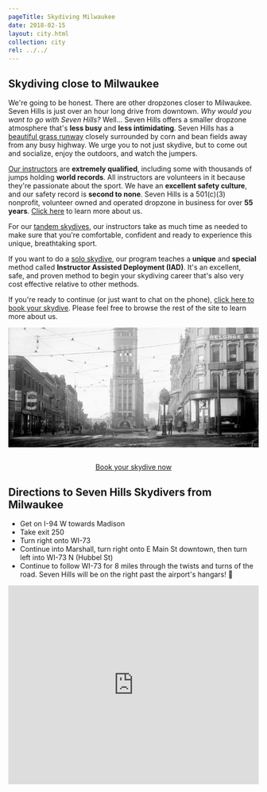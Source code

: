 ```yaml
---
pageTitle: Skydiving Milwaukee
date: 2018-02-15
layout: city.html
collection: city
rel: ../../
---
```


## Skydiving close to Milwaukee

We're going to be honest. There are other dropzones closer to Milwaukee. Seven Hills is just over an hour long drive from downtown. _Why would you want to go with Seven Hills?_ Well... Seven Hills offers a smaller dropzone atmosphere that's __less busy__ and __less intimidating__. Seven Hills has a [beautiful grass runway](../../our-facilities) closely surrounded by corn and bean fields away from any busy highway. We urge you to not just skydive, but to come out and socialize, enjoy the outdoors, and watch the jumpers.

[Our instructors](../../who-we-are) are __extremely qualified__, including some with thousands of jumps holding __world records__. All instructors are volunteers in it because they're passionate about the sport. We have an __excellent safety culture__, and our safety record is __second to none__. Seven Hills is a 501(c)(3) nonprofit, volunteer owned and operated dropzone in business for over __55 years__. [Click here](../../about-us) to learn more about us.

For our [tandem skydives](../../tandem-skydiving-wisconsin), our instructors take as much time as needed to make sure that you're comfortable, confident and ready to experience this unique, breathtaking sport.

If you want to do a [solo skydive](../../solo-skydiving-wisconsin), our program teaches a __unique__ and __special__ method called __Instructor Assisted Deployment (IAD)__. It's an excellent, safe, and proven method to begin your skydiving career that's also very cost effective relative to other methods.

If you're ready to continue (or just want to chat on the phone), [click here to book your skydive](../../book-now). Please feel free to browse the rest of the site to learn more about us.

<img src="../../img/milwaukee.jpg" alt="Janesville Downtown" class="full-width">

<div style="text-align: center;padding-top:2em">
	<a href="../../book-now" class="button button--primary">Book your skydive now <i class="fa fa-angle-double-right"></i></a>
</div>

## Directions to Seven Hills Skydivers from Milwaukee

 * Get on I-94 W towards Madison
 * Take exit 250
 * Turn right onto WI-73
 * Continue into Marshall, turn right onto E Main St downtown, then turn left into WI-73 N (Hubbel St)
 * Continue to follow WI-73 for 8 miles through the twists and turns of the road. Seven Hills will be on the right past the airport's hangars! 🏁

<iframe src="https://www.google.com/maps/embed?pb=!1m28!1m12!1m3!1d744766.3728323248!2d-89.05551018150267!3d43.1833983222846!2m3!1f0!2f0!3f0!3m2!1i1024!2i768!4f13.1!4m13!3e6!4m5!1s0x880502d7578b47e7%3A0x445f1922b5417b84!2sMilwaukee%2C+Wisconsin!3m2!1d43.0389025!2d-87.9064736!4m5!1s0x88068c905a73806f%3A0x23161a6f3ddc1fe9!2sSkydive+Madison-+Seven+Hills+Skydivers+Inc%2C+7530+WI-73%2C+Marshall%2C+WI+53559!3m2!1d43.260821!2d-89.067792!5e0!3m2!1sen!2sus!4v1518814262226" width="100%" height="400" frameborder="0" style="border:0" allowfullscreen></iframe>
